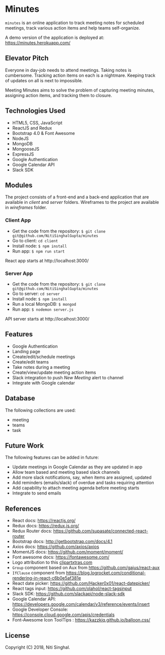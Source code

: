 # Minutes

`minutes` is an online application to track meeting notes
for scheduled meetings, track various action items and help
teams self-organize.

A demo version of the application is deployed at: https://minutes.herokuapp.com/


## Elevator Pitch

Everyone in day-job needs to attend meetings. Taking notes is cumbersome.
Tracking action items on each is a nightmare. Keeping track of updates
on all is next to impossible.

Meeting Minutes aims to solve the problem of capturing meeting minutes,
assigning action items, and tracking them to closure.

## Technologies Used

* HTML5, CSS, JavaScript
* ReactJS and Redux
* Bootstrap 4.0 & Font Awesome
* NodeJS
* MongoDB
* MongooseJS
* ExpressJS
* Google Authentication
* Google Calendar API
* Slack SDK

## Modules

The project consists of a front-end and a back-end application that
are available in *client* and *server* folders. Wireframes to the project
are available in *wireframes* folder.

### Client App

* Get the code from the repository: `$ git clone git@github.com/NitiSinghalGupta/minutes`
* Go to client: `cd client`
* Install node: `$ npm install`
* Run app: `$ npm run start`

React app starts at http://localhost:3000/

### Server App

* Get the code from the repository: `$ git clone git@github.com/NitiSinghalGupta/minutes`
* Go to server: `cd server`
* Install node: `$ npm install`
* Run a local MongoDB: `$ mongod`
* Run app: `$ nodemon server.js`

API server starts at http://localhost:3000/

## Features

* Google Authentication
* Landing page
* Create/edit/schedule meetings
* Create/edit teams
* Take notes during a meeting
* Create/view/update meeting action items
* Slack integration to push *New Meeting* alert to channel
* Integrate with Google calendar

## Database

The following collections are used:

* meeting
* teams
* task

## Future Work

The following features can be added in future:

* Update meetings in Google Calendar as they are updated in app
* Allow team based and meeting based slack channels
* Add more slack notifications, say, when items are assigned, updated
* Add reminders (emails/slack) of overdue and tasks requiring attention
* Add capability to attach meeting agenda before meeting starts
* Integrate to send emails

## References

* React docs: https://reactjs.org/
* Redux docs: https://redux.js.org/
* Redux Router docs: https://github.com/supasate/connected-react-router
* Bootstrap docs: http://getbootstrap.com/docs/4.1
* Axios docs: https://github.com/axios/axios
* MomentJS docs: https://github.com/moment/moment/
* Font awesome docs: https://fontawesome.com/
* Logo attribution to this <a href="https://clipartxtras.com/">clipartxtras.com</a>
* `Group` component based on Aux from https://github.com/gajus/react-aux
* `IfClause` component from https://blog.logrocket.com/conditional-rendering-in-react-c6b0e5af381e
* React date picker: https://github.com/Hacker0x01/react-datepicker/
* React tags input: https://github.com/olahol/react-tagsinput
* Slack SDK: https://github.com/slackapi/node-slack-sdk
* Google Calendar API: https://developers.google.com/calendar/v3/reference/events/insert
* Google Developer Console: https://console.cloud.google.com/apis/credentials
* Font-Awesome Icon ToolTips : https://kazzkiq.github.io/balloon.css/

## License

Copyright (C) 2018, Niti Singhal.
